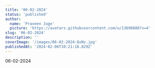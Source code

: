 ```yaml
---
title: '06-02-2024'
status: 'published'
author:
  name: 'Praveen Juge'
  picture: 'https://avatars.githubusercontent.com/u/13696888?v=4'
slug: '06-02-2024'
description: ''
coverImage: '/images/06-02-2024-QxNz.jpg'
publishedAt: '2024-02-06T10:21:18.829Z'
---
```


06-02-2024